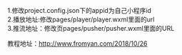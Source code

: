 1.修改project.config.json下的appid为自己小程序id <br>
2.播放地址:修改pages/player/player.wxml里面的url <br>
3.推流地址：修改页pages/pusher/pusher.wxml里面的URL 

教程地址：http://www.fromyan.com/2018/10/26
